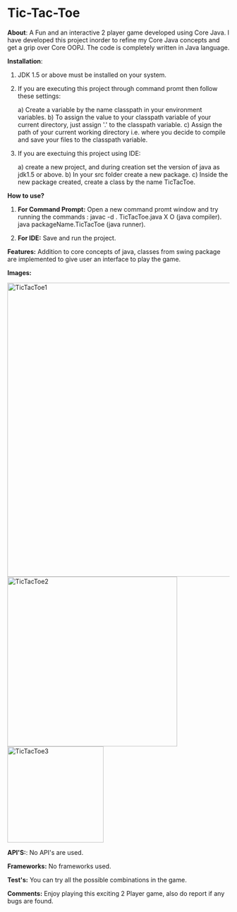 # Tic-Tac-Toe
**About**:
A Fun and an interactive 2 player game developed using Core Java.
I have developed this project inorder to refine my Core Java concepts and get a grip over Core OOPJ.
The code is completely written in Java language.

**Installation**:
1) JDK 1.5 or above must be installed on your system.

2) If you are executing this project through command promt then follow these settings:

   a) Create a variable by the name classpath in your environment variables.
   b) To assign the value to your classpath variable of your current directory, just assign '.' to the classpath variable.
   c) Assign the path of your current working directory i.e. where you decide to compile and save your files to the classpath variable.

3) If you are exectuing this project using IDE:

    a) create a new project, and during creation set the version of java as jdk1.5 or above.
    b) In your src folder create a new package.
    c) Inside the new package created, create a class by the name TicTacToe.
    
 
**How to use?**

1) **For Command Prompt:**
Open a new command promt window and try running the commands : 
javac -d . TicTacToe.java X O (java compiler).
java packageName.TicTacToe (java runner).

2) **For IDE:**
Save and run the project.


**Features:**
Addition to core concepts of java,  classes from swing package are implemented to give user an interface to play the game.

**Images:**

<img width="667" alt="TicTacToe1" src="https://user-images.githubusercontent.com/95494766/174481548-77e76a53-cac2-4bf6-8876-9aadccce63df.png">
<img width="385" alt="TicTacToe2" src="https://user-images.githubusercontent.com/95494766/174481552-0ef8b37e-6ebd-4b37-be49-0e053ef6b00a.png">
<img width="218" alt="TicTacToe3" src="https://user-images.githubusercontent.com/95494766/174481553-fda4a67c-82b7-4ae5-bd74-1ae4b6e5e1ee.png">



**API'S:**:
No API's are used.

**Frameworks:**
No frameworks used.

**Test's:**
You can try all the possible combinations in the game.

**Comments:**
Enjoy playing this exciting 2 Player game, also do report if any bugs are found.

